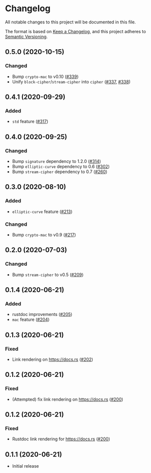 # Changelog

All notable changes to this project will be documented in this file.

The format is based on [Keep a Changelog](https://keepachangelog.com/en/1.0.0/),
and this project adheres to [Semantic Versioning](https://semver.org/spec/v2.0.0.html).

## 0.5.0 (2020-10-15)
### Changed
- Bump `crypto-mac` to v0.10 ([#339])
- Unify `block-cipher`/`stream-cipher` into `cipher` ([#337], [#338])

[#339]: https://github.com/RustCrypto/traits/pull/339
[#338]: https://github.com/RustCrypto/traits/pull/338
[#337]: https://github.com/RustCrypto/traits/pull/337

## 0.4.1 (2020-09-29)
### Added
- `std` feature ([#317])

[#317]: https://github.com/RustCrypto/traits/pull/317

## 0.4.0 (2020-09-25)
### Changed
- Bump `signature` dependency to 1.2.0 ([#314])
- Bump `elliptic-curve` dependency to 0.6 ([#302])
- Bump `stream-cipher` dependency to 0.7 ([#260])

[#314]: https://github.com/RustCrypto/traits/pull/314
[#302]: https://github.com/RustCrypto/traits/pull/302
[#260]: https://github.com/RustCrypto/traits/pull/260

## 0.3.0 (2020-08-10)
### Added
- `elliptic-curve` feature ([#213])

### Changed
- Bump `crypto-mac` to v0.9 ([#217])

[#213]: https://github.com/RustCrypto/traits/pull/213
[#217]: https://github.com/RustCrypto/traits/pull/217

## 0.2.0 (2020-07-03)
### Changed
- Bump `stream-cipher` to v0.5 ([#209])

[#209]: https://github.com/RustCrypto/traits/pull/209

## 0.1.4 (2020-06-21)
### Added
- rustdoc improvements ([#205])
- `mac` feature ([#204])

[#205]: https://github.com/RustCrypto/traits/pull/205
[#204]: https://github.com/RustCrypto/traits/pull/204

## 0.1.3 (2020-06-21)
### Fixed
- Link rendering on https://docs.rs ([#202]) 

[#202]: https://github.com/RustCrypto/traits/pull/202

## 0.1.2 (2020-06-21)
### Fixed
- (Attempted) fix link rendering on https://docs.rs ([#200]) 

[#200]: https://github.com/RustCrypto/traits/pull/200

## 0.1.2 (2020-06-21)
### Fixed
- Rustdoc link rendering for https://docs.rs ([#200]) 

[#200]: https://github.com/RustCrypto/traits/pull/200

## 0.1.1 (2020-06-21)
- Initial release
